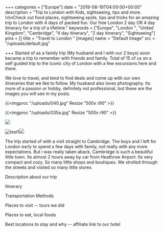 +++
categories = ["Europe"]
date = "2019-08-19T04:00:00+00:00"
description = "Trip to London with Kids, sightseeing, tips and more. \n\nCheck out food places, sightseeing spots, tips and tricks for an amazing trip to London with 4 days of packed fun. Our free London 2 day OR 4 day itinerary for a trip of a lifetime."
keywords = ["Europe", "London ", "United Kingdom", "Cambridge", "4 day itinerary", "2 day itinerary", "Sightseeing"]
pins = []
title = "Travel to London "
[images]
name = "Default Image"
src = "/uploads/default.jpg"

+++
Started of as a family trip (My husband and I with our 2 boys) soon became a trip to remember with friends and family. Total of 15 of us on a self guided trip to the Iconic city of London with a few excursions here and there.

We love to travel, and tend to find deals and come up with our own itineraries that we like to follow. My husband also loves photography. Its more of a passion or hobby, definitely not professional, but these are the images you will see in my posts.

{{<imgproc "/uploads/040.jpg" Resize "500x r90" >}}

{{<imgproc "/uploads/035a.jpg" Resize "500x r90" >}}

![](/uploads/049.jpg)

![test1](/uploads/040.jpg "test")![](/uploads/035a.jpg)

The trip started of with a visit straight to Cambridge. The boys and I left for London early to spend a few days with family, not really with any more expectations. But i was really taken aback, Cambridge is such a beautiful little town. Its almost 2 hours away by car from Heathrow Airport. Its very compact and cozy. So many little shops and boutiques. We strolled through the streets and visited so many little stores

Description about our trip

Itinerary

Transportation Methods

Places to visit
\-- tours we did

Places to eat, local foods

Best locations to stay and why
\-- affiliate link to our hotel